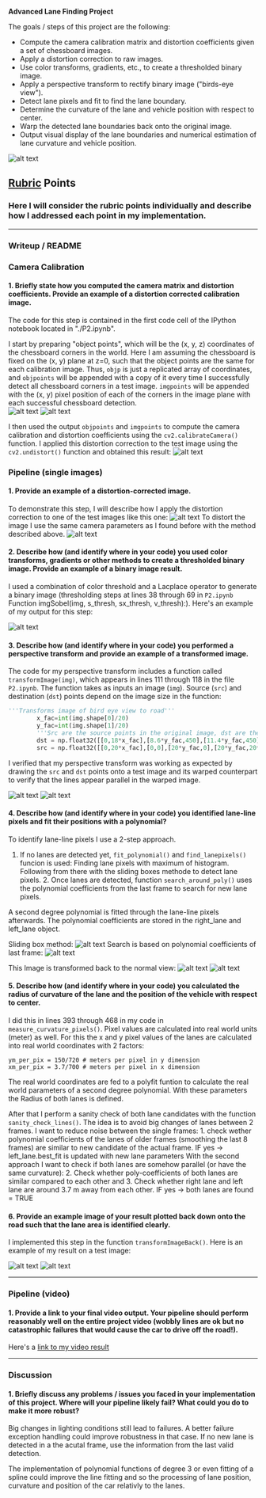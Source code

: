 [//]: # (Image References)

[image1]: ./camera_cal/calibration3.jpg "Original Image"
[image2]: ./camera_cal/corners_found3.jpg "Image with corners"
[image3]: ./camera_cal/test_undist.jpg "Undistorted Image"

[image4]: ./test_images/test1.jpg "Raw Image"
[image5]: ./output_images/undistort_image.jpg "Undistorted Image "
[image6]: ./output_images/thresholded_image.jpg "Thresholded Image"
[image7]: ./output_images/warped_image.jpg "Warped Image"
[image8]: ./output_images/withlanes_image.jpg "Warped Image with Polynomial Fit"
[image9]: ./output_images/laneswarped_image.jpg "Rewarped Image with Polynomial Fit"
[image10]: ./output_images/final_image.jpg "Final Image"

[image11]: ./output_images/withlanes_image1.jpg "Warped Image with Polynomial Fit"
[image12]: ./output_images/laneswarped_image1.jpg "Rewarped Image with Polynomial Fit"
[image13]: ./output_images/final_image1.jpg "Final Image"
[image14]: ./video_out/lane-finding.gif "Video (gif)"

[video1]: ./video_out/project_video_out_REWORK.mp4 "Video"
**Advanced Lane Finding Project**

The goals / steps of this project are the following:

* Compute the camera calibration matrix and distortion coefficients given a set of chessboard images.
* Apply a distortion correction to raw images.
* Use color transforms, gradients, etc., to create a thresholded binary image.
* Apply a perspective transform to rectify binary image ("birds-eye view").
* Detect lane pixels and fit to find the lane boundary.
* Determine the curvature of the lane and vehicle position with respect to center.
* Warp the detected lane boundaries back onto the original image.
* Output visual display of the lane boundaries and numerical estimation of lane curvature and vehicle position.

![alt text][image14]




## [Rubric](https://review.udacity.com/#!/rubrics/571/view) Points

### Here I will consider the rubric points individually and describe how I addressed each point in my implementation.  

---

### Writeup / README

### Camera Calibration

#### 1. Briefly state how you computed the camera matrix and distortion coefficients. Provide an example of a distortion corrected calibration image.

The code for this step is contained in the first code cell of the IPython notebook located in "./P2.ipynb".

I start by preparing "object points", which will be the (x, y, z) coordinates of the chessboard corners in the world. Here I am assuming the chessboard is fixed on the (x, y) plane at z=0, such that the object points are the same for each calibration image.  Thus, `objp` is just a replicated array of coordinates, and `objpoints` will be appended with a copy of it every time I successfully detect all chessboard corners in a test image.  `imgpoints` will be appended with the (x, y) pixel position of each of the corners in the image plane with each successful chessboard detection.  
![alt text][image1]
![alt text][image2]

I then used the output `objpoints` and `imgpoints` to compute the camera calibration and distortion coefficients using the `cv2.calibrateCamera()` function.  I applied this distortion correction to the test image using the `cv2.undistort()` function and obtained this result: 
![alt text][image3]


### Pipeline (single images)

#### 1. Provide an example of a distortion-corrected image.

To demonstrate this step, I will describe how I apply the distortion correction to one of the test images like this one:
![alt text][image4]
To distort the image I use the same camera parameters as I found before with the method described above.
![alt text][image5]


#### 2. Describe how (and identify where in your code) you used color transforms, gradients or other methods to create a thresholded binary image.  Provide an example of a binary image result.

I used a combination of color threshold and a Lacplace operator to generate a binary image (thresholding steps at lines 38 through 69 in `P2.ipynb` Function imgSobel(img, s_thresh, sx_thresh, v_thresh):).  Here's an example of my output for this step:

![alt text][image6]

#### 3. Describe how (and identify where in your code) you performed a perspective transform and provide an example of a transformed image.

The code for my perspective transform includes a function called `transformImage(img)`, which appears in lines 111 through 118 in the file `P2.ipynb`. The function takes as inputs an image (`img`). Source (`src`) and destination (`dst`) points depend on the image size in the function:

```python
'''Transforms image of bird eye view to road'''
        x_fac=int(img.shape[0]/20)
        y_fac=int(img.shape[1]/20)
        '''Src are the source points in the original image, dst are the same points but on the road viewed from above'''
        dst = np.float32([[0,18*x_fac],[8.6*y_fac,450],[11.4*y_fac,450],[20*y_fac,18*x_fac]])
        src = np.float32([[0,20*x_fac],[0,0],[20*y_fac,0],[20*y_fac,20*x_fac]])
```

I verified that my perspective transform was working as expected by drawing the `src` and `dst` points onto a test image and its warped counterpart to verify that the lines appear parallel in the warped image.

![alt text][image6]
![alt text][image7]

#### 4. Describe how (and identify where in your code) you identified lane-line pixels and fit their positions with a polynomial?

To identify lane-line pixels I use a 2-step approach. 
1. If no lanes are detected yet, `fit_polynomial()` and `find_lanepixels()` funcion is used:
   Finding lane pixels with maximum of histogram. Following from there with the sliding boxes methode to detect lane pixels.
    2. Once lanes are detected, function `search_around_poly()` uses the polynomial coefficients from the last frame to search for new lane pixels.

A second degree polynomial is fitted through the lane-line pixels afterwards. The polynomial coefficients are stored in the right_lane and left_lane object.

Sliding box method:
![alt text][image8]
Search is based on polynomial coefficients of last frame:
![alt text][image11]

This Image is transformed back to the normal view:
![alt text][image9]
![alt text][image12]

#### 5. Describe how (and identify where in your code) you calculated the radius of curvature of the lane and the position of the vehicle with respect to center.

I did this in lines 393 through 468 in my code in `measure_curvature_pixels()`. Pixel values are calculated into real world units (meter) as well. For this the x and y pixel values of the lanes are calculated into real world coordinates with 2 factors: 

    ym_per_pix = 150/720 # meters per pixel in y dimension
    xm_per_pix = 3.7/700 # meters per pixel in x dimension
    
The real world coordinates are fed to a polyfit funtion to calculate the real world parameters of a second degree polynomial.
With these parameters the Radius of both lanes is defined.

After that I perform a sanity check of both lane candidates with the function `sanity_check_lines()`. The idea is to avoid big changes of lanes between 2 frames. I want to reduce noise between the single frames:
    1. check wether polynomial coefficients of the lanes of older frames (smoothing the last 8 frames) are similar to new candidate of the actual frame.
       IF yes -> left_lane.best_fit is updated with new lane parameters
With the second approach I want to check if both lanes are somehow parallel (or have the same curvature):
    2. Check whether poly-coefficients of both lanes are similar compared to each other and
    3. Check whether right lane and left lane are around 3.7 m away from each other.
       IF yes -> both lanes are found = TRUE

#### 6. Provide an example image of your result plotted back down onto the road such that the lane area is identified clearly.

I implemented this step in the function `transformImageBack()`.  Here is an example of my result on a test image:

![alt text][image10]
![alt text][image13]

---

### Pipeline (video)

#### 1. Provide a link to your final video output.  Your pipeline should perform reasonably well on the entire project video (wobbly lines are ok but no catastrophic failures that would cause the car to drive off the road!).

Here's a [link to my video result][video1]

---

### Discussion

#### 1. Briefly discuss any problems / issues you faced in your implementation of this project.  Where will your pipeline likely fail?  What could you do to make it more robust?

Big changes in lighting conditions still lead to failures. A better failure exception handling could improve robustness in that case. If no new lane is detected in a the acutal frame, use the information from the last valid detection.

The implementation of polynomial functions of degree 3 or even fitting of a spline could improve the line fitting and so the processing of lane position, curvature and position of the car relativly to the lanes.
